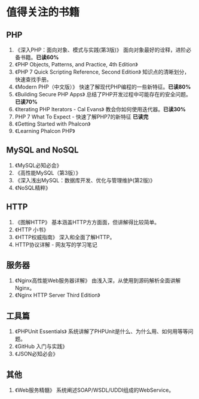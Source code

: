 # 值得关注的书籍

## PHP

1. 《深入PHP：面向对象、模式与实践(第3版)》 面向对象最好的诠释，进阶必备书籍。**已读60%**
2. 《PHP Objects, Patterns, and Practice, 4th Edition》
3. 《PHP 7 Quick Scripting Reference, Second Edition》 知识点的清晰划分，快速查找手册。
4. 《Modern PHP（中文版）》 快速了解现代PHP编程的一些新特征。**已读80%**
5. 《Building Secure PHP Apps》 总结了PHP开发过程中可能存在的安全问题。**已读70%**
6. 《Iterating PHP Iterators - Cal Evans》 教会你如何使用迭代器。**已读30%**
7. PHP 7 What To Expect - 快速了解PHP7的新特征 **已读完**
8. 《Getting Started with Phalcon》
9. 《Learning Phalcon PHP》

## MySQL and NoSQL

1. 《MySQL必知必会》
2. 《高性能MySQL（第3版）》
3. 《深入浅出MySQL：数据库开发、优化与管理维护(第2版)》
4. 《NoSQL精粹》

## HTTP

1. 《图解HTTP》 基本涵盖HTTP方方面面，但讲解得比较简单。
2. 《HTTP 小书》 
3. 《HTTP权威指南》 深入和全面了解HTTP。
4. HTTP协议详解 - 网友写的学习笔记

## 服务器

1. 《Nginx高性能Web服务器详解》 由浅入深，从使用到源码解析全面讲解Nginx。
2. 《Nginx HTTP Server Third Edition》

## 工具篇

1. 《PHPUnit Essentials》 系统讲解了PHPUnit是什么、为什么用、如何用等等问题。
2. 《GitHub 入门与实践》
3. 《JSON必知必会》

## 其他

1. 《Web服务精髓》 系统阐述SOAP/WSDL/UDDI组成的WebService。



